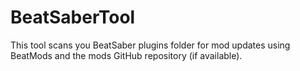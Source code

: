 # BeatSaberTool
This tool scans you BeatSaber plugins folder for mod updates using BeatMods and the mods GitHub repository (if available).
